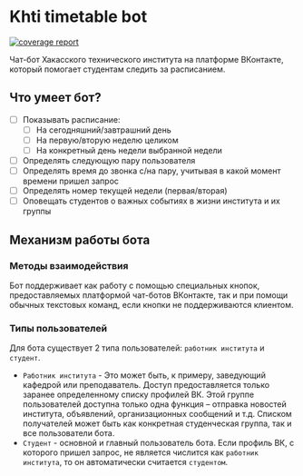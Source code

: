 # Khti timetable bot
[![coverage report](https://gitlab.com/qulaz/khti_timetable_bot/badges/master/coverage.svg?job=test_bot)](https://gitlab.com/qulaz/khti_timetable_bot/-/commits/master/bot)

Чат-бот Хакасского технического института на платформе ВКонтакте, который помогает 
студентам следить за расписанием.

## Что умеет бот?
* [ ]   Показывать расписание:
    * [ ]   На сегодняшний/завтрашний день
    * [ ]   На первую/вторую неделю целиком
    * [ ]   На конкретный день недели выбранной недели
* [ ]   Определять следующую пару пользователя
* [ ]   Определять время до звонка с/на пару, учитывая в какой момент времени пришел запрос
* [ ]   Определять номер текущей недели (первая/вторая)
* [ ]   Оповещать студентов о важных событиях в жизни института и их группы

## Механизм работы бота
### Методы взаимодействия
Бот поддерживает как работу с помощью специальных кнопок, предоставляемых платформой чат-ботов ВКонтакте, 
так и при помощи обычных текстовых команд, если кнопки не поддерживаются клиентом.

### Типы пользователей
Для бота существует 2 типа пользователей: `работник института` и `студент`.

* `Работник института` - Это может быть, к примеру, заведующий кафедрой или преподаватель. 
Доступ предоставляется только заранее определенному списку профилей ВК. Этой группе пользователей доступна 
только одна функция – отправка новостей института, объявлений, организационных сообщений и т.д.
Списком получателей может быть как конкретная студенческая группа, так и все пользователи бота.
* `Студент` - основной и главный пользователь бота. Если профиль ВК, с которого пришел запрос, не является 
числится как `работник института`, то он автоматически считается `студентом`.